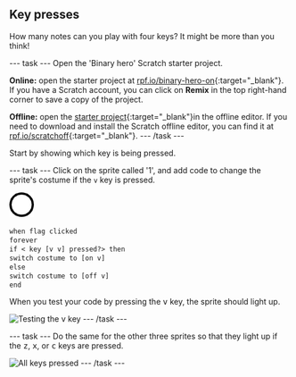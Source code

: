 ## Key presses

How many notes can you play with four keys? It might be more than you think!

--- task ---
Open the 'Binary hero' Scratch starter project.

**Online:** open the starter project at [rpf.io/binary-hero-on](http://rpf.io/binary-hero-on){:target="_blank"}. If you have a Scratch account, you can click on **Remix** in the top right-hand corner to save a copy of the project.

**Offline:** open the [starter project](http://rpf.io/p/binary-hero-go){:target="_blank"}in the offline editor. If you need to download and install the Scratch offline editor, you can find it at [rpf.io/scratchoff](http://rpf.io/scratchoff){:target="_blank"}.
--- /task ---

Start by showing which key is being pressed. 

--- task ---
Click on the sprite called '1', and add code to change the sprite's costume if the `v` key is pressed.

![costume](images/1.png)
```blocks3
when flag clicked
forever
if < key [v v] pressed?> then
switch costume to [on v]
else
switch costume to [off v]
end
```

When you test your code by pressing the <kbd>v</kbd> key, the sprite should light up.

![Testing the v key](images/1-test.png)
--- /task ---

--- task ---
Do the same for the other three sprites so that they light up if the <kbd>z</kbd>, <kbd>x</kbd>, or <kbd>c</kbd> keys are pressed.

![All keys pressed](images/all-key-presses.png)
--- /task ---
